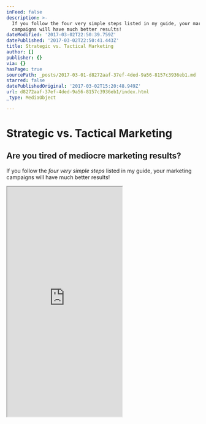 ```yaml
---
inFeed: false
description: >-
  If you follow the four very simple steps listed in my guide, your marketing
  campaigns will have much better results!
dateModified: '2017-03-02T22:50:39.759Z'
datePublished: '2017-03-02T22:50:41.443Z'
title: Strategic vs. Tactical Marketing
author: []
publisher: {}
via: {}
hasPage: true
sourcePath: _posts/2017-03-01-d8272aaf-37ef-4ded-9a56-8157c3936eb1.md
starred: false
datePublishedOriginal: '2017-03-02T15:20:48.949Z'
url: d8272aaf-37ef-4ded-9a56-8157c3936eb1/index.html
_type: MediaObject

---
```

# Strategic vs. Tactical Marketing

## Are you tired of mediocre marketing results?

If you follow the _four very simple steps_ listed in my guide, your marketing campaigns will have much better results!

<iframe src="https://the-grid.github.io/ed-userhtml/?g=eJy1Vm1v2zYQ_hz_iqtazElRWXaapm38UmRdihZwig0pMAzDYFDiyWJCkRpJ2fGK_vcdKUuJkzUtCgz-IJh3vHvu9eHkURzDz7gUCs6ZkG8LUVZwIZaqruCdNiXE8aw3kUJdQWEwn0ZJknEVi5It0Q5KupL5K4NMlwmWKfJMc0wyyawVWTwaLl4OMmsjMCinkXUbibZAdBG4TYXTyOG1S7wCOQnS--d7j8tsEUwvbMD1OWXZ1dLoWvGTx_kx_V6OIZPIzInE3I0h18qdjI6qa3iPcoVOZOzZqRFMPrNM2diiEfkYvvT2kqdwyjlsdG1Ar29nIPehN4D0Co0RHC1QjoKqFQ7hJhbQxotcIez2Sip1djXo7QHA70ihU3JKVBxKvRJq2WgGHWB06gqEipSQe-HbiwsI6XY6SN6fnf4COm88v_90PodcSBzA06Q3SYI7Sh0XKxB8Gt3JlM9qiIRlTmjli8exQGU2g9qOjgZSWBeXTFEtQwFtndrMiBSTSlv3pp5m7OVrfHXEhkdHPEU8ZK8PX7x4xXL-EyurMXnk6Ygfj47xeRZBia7QBMLfjbZw4gCHI48727FHFIFiJT6sEZpoGq2YFJw5pJZhZoluGi1SydQVmdCtbNajVMPX0rAgs1pK30uT4nB2Ueg1gQX_oSRzTVUzZGQpMiiZuaKGoToYsSzcYJLQhSa_WzhCceonhzY2-HctDPJoNrEVU60Cs44azF5Fs6dUIBLMoLsD7Z1JQiZ3DVMqcoGSx761qwBWshSl70Uvxfjs_PTDPJqd-anzjWvQWor6YefUJcGMtydUVbvthKG3EgFlsKZ_bT0aF621Fi1slZvcdkB6PxTFu4-n52fR7J0w1sFH8vrDIfglcS-CxvzdCG6wb93_GPZ5c3nO_hfo829An38vdAiuujDCbFCPa7XcNo_f7MyBXyDhtFGp5Yw2_WwHqGFc6A5p4Uq50yqf_vj17E5f-KN4SEPxX93bCr2hNjX0FYFjHvLcJOw7PI8e8kxCb-iO54QCb5O6d2uJII24rbSyaLuqBJ7xrbF3O_2t3g0g4gxt4pvzsKmnERe2kmxzorRCArr1-Q1bts4yGvXvtdZ8Q0U9uRtkEirUFRGTLXQtOS1O51lENkxE3OVpCK8rzBwstfaURCvQQuyXo1c2SNSFjTqxne_xhiJTEjZL1vqHQreFtwCJCoRnnhNgqdWydjgGz9EnEL8YDofV9TgCRswcF4IogAjKmdpHcn9Umsqni68y0uI2FTmW0s7F62lEJe_GrM1Qh3K3pjteiYxKcTOiF56-P9DQ6_WjFkzHVw-QXdc3ae2cVrsQtmOc-EzeTLW_WG1h9MM76JKtWHPaB2uyaT9J7PMBK9k_WrG1DdTN6f0iNeN332SXNiFgLU8OLm2fIDTGZg-7mu3ntQrvhv0nB_B5TQnV60HuY7cwBYVrODWGbfYPxtAKvaW7wubGn8O_pv0wiP1xoxZOArH0W50RnYT93On4Ew-sUzmkg_mOymGn8mX_8rcazebgYLxiBp6U2SVhac4GSr_VKpcic_u-yQ7GXRp6fkzO_PNs99lADf0vag-1qA" height="600" style=""></iframe>